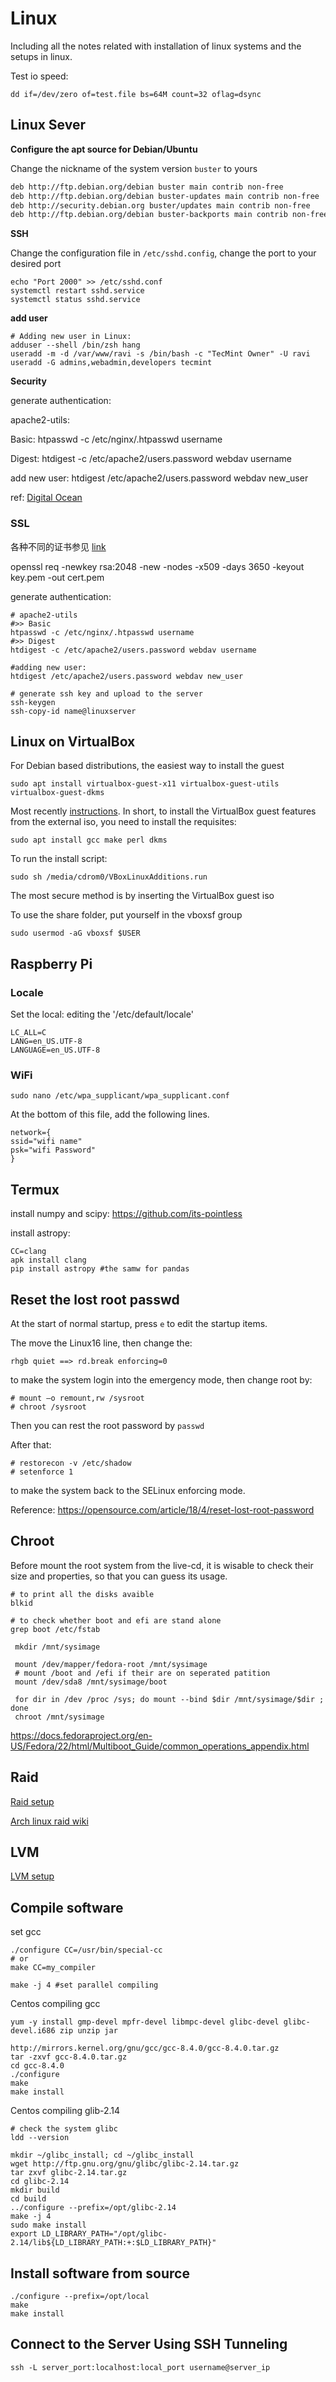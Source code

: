 

# Linux

Including all the notes related with installation of linux systems and the setups in linux.

Test io speed:

```shell
dd if=/dev/zero of=test.file bs=64M count=32 oflag=dsync
```





## Linux Sever

**Configure the apt source for Debian/Ubuntu**

Change the nickname of the system version `buster` to yours

```txt
deb http://ftp.debian.org/debian buster main contrib non-free
deb http://ftp.debian.org/debian buster-updates main contrib non-free
deb http://security.debian.org buster/updates main contrib non-free
deb http://ftp.debian.org/debian buster-backports main contrib non-free
```



**SSH**

Change the configuration file in `/etc/sshd.config`, change the port to your desired port

```shell
echo "Port 2000" >> /etc/sshd.conf
systemctl restart sshd.service
systemctl status sshd.service
```

**add user**

```shell
# Adding new user in Linux:
adduser --shell /bin/zsh hang
useradd -m -d /var/www/ravi -s /bin/bash -c "TecMint Owner" -U ravi
useradd -G admins,webadmin,developers tecmint

```

**Security**

generate authentication:

apache2-utils:

Basic: htpasswd -c /etc/nginx/.htpasswd username

Digest: htdigest -c /etc/apache2/users.password webdav username

add new user: htdigest /etc/apache2/users.password webdav new_user

ref: [Digital Ocean](https://www.digitalocean.com/community/tutorials/how-to-configure-webdav-access-with-apache-on-ubuntu-14-04)

 

### SSL

各种不同的证书参见 [link](https://www.cnblogs.com/guogangj/p/4118605.html)

openssl req -newkey rsa:2048 -new -nodes -x509 -days 3650 -keyout key.pem -out cert.pem

 generate authentication:

```shell
# apache2-utils
#>> Basic
htpasswd -c /etc/nginx/.htpasswd username
#>> Digest
htdigest -c /etc/apache2/users.password webdav username

#adding new user: 
htdigest /etc/apache2/users.password webdav new_user
```

```shell
# generate ssh key and upload to the server
ssh-keygen
ssh-copy-id name@linuxserver
```





## Linux on VirtualBox

For Debian based distributions, the easiest way to install the guest 

```shell
sudo apt install virtualbox-guest-x11 virtualbox-guest-utils virtualbox-guest-dkms
```

Most recently [instructions](https://www.linuxuprising.com/2019/01/manual-virtualbox-guest-additions.html). In short, to install the VirtualBox guest features from the external iso, you need to install the requisites:

```shell
sudo apt install gcc make perl dkms
```

To run the install script:

```shell
sudo sh /media/cdrom0/VBoxLinuxAdditions.run
```

The most secure method is by inserting the VirtualBox guest iso



To use the share folder, put yourself in the vboxsf group 

```shell
sudo usermod -aG vboxsf $USER
```



## Raspberry Pi

### Locale

Set the local: editing the '/etc/default/locale'

```shell
LC_ALL=C
LANG=en_US.UTF-8
LANGUAGE=en_US.UTF-8
```

### WiFi

```
sudo nano /etc/wpa_supplicant/wpa_supplicant.conf
```

At the bottom of this file, add the following lines.

```
network={
ssid="wifi name"
psk="wifi Password"
}
```





## Termux

install numpy and scipy: https://github.com/its-pointless

install astropy: 

```shell
CC=clang
apk install clang
pip install astropy #the samw for pandas
```



## Reset the lost root passwd

At the start of normal startup, press `e` to edit the startup items.

The move the Linux16 line, then change the:

```shell
rhgb quiet ==> rd.break enforcing=0
```

to make the system login into the emergency mode, then change root by:

```
# mount –o remount,rw /sysroot
# chroot /sysroot
```

Then you can rest the root password by `passwd`

After that:

```
# restorecon -v /etc/shadow
# setenforce 1
```

to make the system back to the SELinux enforcing mode.

Reference: https://opensource.com/article/18/4/reset-lost-root-password 



## Chroot

Before mount the root system from the live-cd, it is wisable to check their size and properties, so that you can guess its usage.

```shell
# to print all the disks avaible
blkid

# to check whether boot and efi are stand alone
grep boot /etc/fstab
```



```shell
 mkdir /mnt/sysimage
 
 mount /dev/mapper/fedora-root /mnt/sysimage
 # mount /boot and /efi if their are on seperated patition
 mount /dev/sda8 /mnt/sysimage/boot
  
 for dir in /dev /proc /sys; do mount --bind $dir /mnt/sysimage/$dir ; done
 chroot /mnt/sysimage
```



https://docs.fedoraproject.org/en-US/Fedora/22/html/Multiboot_Guide/common_operations_appendix.html



## Raid

[Raid setup](https://www.digitalocean.com/community/tutorials/how-to-create-raid-arrays-with-mdadm-on-ubuntu-16-04)

[Arch linux raid wiki](https://wiki.archlinux.org/index.php/RAID)

## LVM

[LVM setup](https://www.digitalocean.com/community/tutorials/how-to-use-lvm-to-manage-storage-devices-on-ubuntu-16-04)



## Compile software

set gcc

```shell
./configure CC=/usr/bin/special-cc
# or
make CC=my_compiler
```

```shell
make -j 4 #set parallel compiling
```



Centos compiling gcc

```shell
yum -y install gmp-devel mpfr-devel libmpc-devel glibc-devel glibc-devel.i686 zip unzip jar

http://mirrors.kernel.org/gnu/gcc/gcc-8.4.0/gcc-8.4.0.tar.gz
tar -zxvf gcc-8.4.0.tar.gz
cd gcc-8.4.0
./configure
make
make install
```

Centos compiling glib-2.14

```shell
# check the system glibc
ldd --version

mkdir ~/glibc_install; cd ~/glibc_install 
wget http://ftp.gnu.org/gnu/glibc/glibc-2.14.tar.gz
tar zxvf glibc-2.14.tar.gz
cd glibc-2.14
mkdir build
cd build
../configure --prefix=/opt/glibc-2.14
make -j 4
sudo make install
export LD_LIBRARY_PATH="/opt/glibc-2.14/lib${LD_LIBRARY_PATH:+:$LD_LIBRARY_PATH}"
```



## Install software from source

```shell
./configure --prefix=/opt/local
make
make install
```



## Connect to the Server Using SSH Tunneling

```shell
ssh -L server_port:localhost:local_port username@server_ip
```

